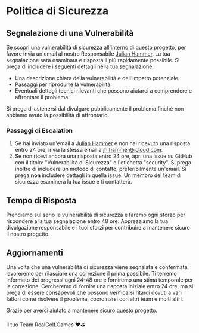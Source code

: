 # Politica di Sicurezza

## Segnalazione di una Vulnerabilità

Se scopri una vulnerabilità di sicurezza all'interno di questo progetto, per favore invia un'email al nostro Responsabile [Julian Hammer](mailto:jh@moinjulian.com). La tua segnalazione sarà esaminata e risposta il più rapidamente possibile. Si prega di includere i seguenti dettagli nella tua segnalazione:

- Una descrizione chiara della vulnerabilità e dell'impatto potenziale.
- Passaggi per riprodurre la vulnerabilità.
- Eventuali dettagli tecnici rilevanti che possono aiutarci a comprendere e affrontare il problema.

Si prega di astenersi dal divulgare pubblicamente il problema finché non abbiamo avuto la possibilità di affrontarlo.

### Passaggi di Escalation

1. Se hai inviato un'email a [Julian Hammer](mailto:jh@moinjulian.com) e non hai ricevuto una risposta entro 24 ore, invia la stessa email a [jh.hammer@icloud.com](mailto:jh.hammer@icloud.com).
2. Se non ricevi ancora una risposta entro 24 ore, apri una issue su GitHub con il titolo: "Vulnerabilità di Sicurezza" e l'etichetta "security". Si prega inoltre di includere un metodo di contatto, preferibilmente un'email. Si prega **non** includere dettagli in quella issue. Un membro del team di sicurezza esaminerà la tua issue e ti contatterà.

## Tempo di Risposta

Prendiamo sul serio le vulnerabilità di sicurezza e faremo ogni sforzo per rispondere alla tua segnalazione entro 48 ore. Apprezziamo la tua divulgazione responsabile e i tuoi sforzi per contribuire a mantenere sicuro il nostro progetto.

## Aggiornamenti

Una volta che una vulnerabilità di sicurezza viene segnalata e confermata, lavoreremo per rilasciare una correzione il prima possibile. Ti terremo informato dei progressi ogni 24-48 ore e forniremo una stima temporale per la correzione. Cercheremo di fornire una risposta iniziale entro 24 ore, ma si prega di essere consapevoli che possono verificarsi ritardi dovuti a vari fattori come risolvere il problema, coordinarsi con altri team e molti altri.

Grazie per averci aiutato a mantenere sicuro questo progetto.

Il tuo Team RealGolf.Games ❤️⛳️
